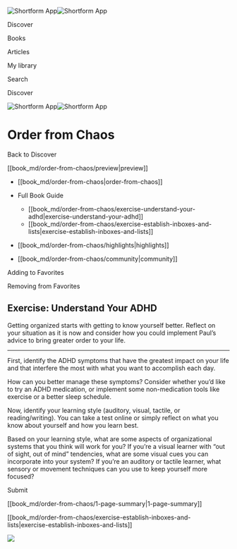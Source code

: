 ![Shortform App](/img/logo.36a2399e.svg)![Shortform App](/img/logo-dark.70c1b072.svg)

Discover

Books

Articles

My library

Search

Discover

![Shortform App](/img/logo.36a2399e.svg)![Shortform App](/img/logo-dark.70c1b072.svg)

# Order from Chaos

Back to Discover

[[book_md/order-from-chaos/preview|preview]]

  * [[book_md/order-from-chaos|order-from-chaos]]
  * Full Book Guide

    * [[book_md/order-from-chaos/exercise-understand-your-adhd|exercise-understand-your-adhd]]
    * [[book_md/order-from-chaos/exercise-establish-inboxes-and-lists|exercise-establish-inboxes-and-lists]]
  * [[book_md/order-from-chaos/highlights|highlights]]
  * [[book_md/order-from-chaos/community|community]]



Adding to Favorites 

Removing from Favorites 

## Exercise: Understand Your ADHD

Getting organized starts with getting to know yourself better. Reflect on your situation as it is now and consider how you could implement Paul’s advice to bring greater order to your life.

* * *

First, identify the ADHD symptoms that have the greatest impact on your life and that interfere the most with what you want to accomplish each day.

How can you better manage these symptoms? Consider whether you’d like to try an ADHD medication, or implement some non-medication tools like exercise or a better sleep schedule.

Now, identify your learning style (auditory, visual, tactile, or reading/writing). You can take a test online or simply reflect on what you know about yourself and how you learn best.

Based on your learning style, what are some aspects of organizational systems that you think will work for you? If you’re a visual learner with “out of sight, out of mind” tendencies, what are some visual cues you can incorporate into your system? If you’re an auditory or tactile learner, what sensory or movement techniques can you use to keep yourself more focused?

Submit 

[[book_md/order-from-chaos/1-page-summary|1-page-summary]]

[[book_md/order-from-chaos/exercise-establish-inboxes-and-lists|exercise-establish-inboxes-and-lists]]

![](https://bat.bing.com/action/0?ti=56018282&Ver=2&mid=87906f1f-cfea-4a88-8826-353c439dc799&sid=f30c5e70639211ee87d33f0876d93783&vid=f30c9700639211eeb3a75d830392c94f&vids=0&msclkid=N&pi=0&lg=en-US&sw=800&sh=600&sc=24&nwd=1&tl=Shortform%20%7C%20Book&p=https%3A%2F%2Fwww.shortform.com%2Fapp%2Fbook%2Forder-from-chaos%2Fexercise-understand-your-adhd&r=&lt=402&evt=pageLoad&sv=1&rn=747327)
